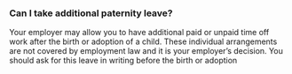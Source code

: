 ###  Can I take additional paternity leave?

Your employer may allow you to have additional paid or unpaid time off work
after the birth or adoption of a child. These individual arrangements are not
covered by employment law and it is your employer’s decision. You should ask
for this leave in writing before the birth or adoption
